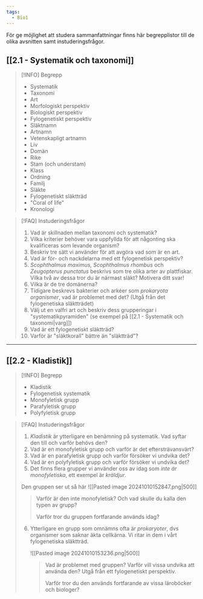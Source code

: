 ```yaml
---
tags:
  - Bio1
---
```

För ge möjlighet att studera sammanfattningar finns här begrepplistor till de olika avsnitten samt instuderingsfrågor.

## [[2.1 - Systematik och taxonomi]]

>[!INFO] Begrepp
>- Systematik
>- Taxonomi
>- Art
>- Morfologiskt perspektiv
>- Biologiskt perspektiv
>- Fylogenetiskt perspektiv
>- Släktnamn
>- Artnamn
>- Vetenskapligt artnamn
>- Liv
>- Domän
>- Rike
>- Stam (och understam)
>- Klass
>- Ordning
>- Familj
>- Släkte
>- Fylogenetiskt släktträd
>- "Coral of life"
>- Kronologi

>[!FAQ] Instuderingsfrågor
>1. Vad är skillnaden mellan taxonomi och systematik?
>2. Vilka kriterier behöver vara uppfyllda för att någonting ska kvalificeras som levande organism?
>3. Beskriv tre sätt vi använder för att avgöra vad som är en art.
>4. Vad är för- och nackdelarna med ett fylogenetisk perspektiv?
>5. *Scophthalmus maximus, Scophthalmus rhombus* och *Zeugopterus punctatus* beskrivs som tre olika arter av plattfiskar. Vilka två av dessa tror du är närmast släkt? Motivera ditt svar!
>6. Vilka är de tre domänerna?
>7. Tidigare beskrevs bakterier och arkéer som *prokaryota organismer*, vad är problemet med det? (Utgå från det fylogenetiska släktträdet)
>8. Välj ut en valfri art och beskriv dess grupperingar i "systematikpyramiden" (se exempel på [[2.1 - Systematik och taxonomi|varg]])
>9. Vad är ett fylogenetiskt släktträd?
>10. Varför är "släktkorall" bättre än "släktträd"?


---

## [[2.2 - Kladistik]]


>[!INFO] Begrepp
>- Kladistik
>- Fylogenetisk systematik
>- Monofyletisk grupp
>- Parafyletisk grupp
>- Polyfyletisk grupp


>[!FAQ] Instuderingsfrågor
>1. *Kladistik* är ytterligare en benämning på systematik. Vad syftar den till och varför behövs den?
>2. Vad är en monofyletisk grupp och varför är det eftersträvansvärt?
>3. Vad är en parafyletisk grupp och varför försöker vi undvika det?
>4. Vad är en polyfyletisk grupp och varför försöker vi undvika det?
>5. Det finns flera grupper vi använder oss av idag som *inte är monofyletiska*, ett exempel är *kräldjur*.
>   
>   Den gruppen ser ut så här
>   ![[Pasted image 20241010152847.png|500]]
>   
>   > Varför är den inte monofyletisk? Och vad skulle du kalla den typen av grupp?
>   > 
>   > Varför tror du gruppen fortfarande används idag?
>   
> 6. Ytterligare en grupp som omnämns ofta är  *prokaryoter*, dvs organismer som saknar äkta cellkärna. Vi ritar in dem i vårt fylogenetiska släktträd.
>    
>    ![[Pasted image 20241010153236.png|500]]
>    
>    > Vad är problemet med gruppen? Varför vill vissa undvika att använda den? Utgå från ett fylogenetiskt perspektiv.
>    > 
>    > Varför tror du den används fortfarande av vissa läroböcker och biologer?
>    


>   


